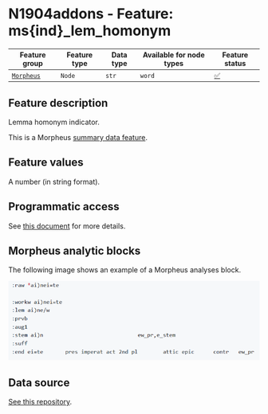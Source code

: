 # N1904addons - Feature: ms{ind}_lem_homonym

Feature group |Feature type | Data type | Available for node types | Feature status
---  | --- | --- | --- | ---
[`Morpheus`](README.md#feature-group-morpheus-analyses-meta-and-summary) | `Node` | `str` | `word` | [✅](featurestatus.md#Trustworthy "Trustworthy")

## Feature description

Lemma homonym indicator.

This is a Morpheus [summary data feature](../using_the_morpheus_features.md#morpheus-feature-classes).

## Feature values

A number (in string format).

## Programmatic access

See [this document](../using_the_morpheus_features.md) for more details.

## Morpheus analytic blocks

The following image shows an example of a Morpheus analyses block.

<IMG SRC="images/morpheus_block_example.png">

## Data source

[See this repository](https://tonyjurg.github.io/Create_morpheus_TF_dataset/).
